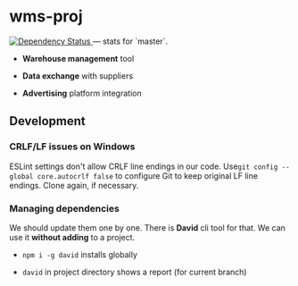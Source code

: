 # wms-proj

<a href="https://david-dm.org/wms-proj/wms-proj">
  <img src="https://david-dm.org/wms-proj/wms-proj.svg" alt="Dependency Status">
</a> — stats for `master`.

- **Warehouse management** tool

- **Data exchange** with suppliers

- **Advertising** platform integration

## Development

### CRLF/LF issues on Windows

ESLint settings don't allow CRLF line endings in our code. Use`git config --global core.autocrlf false` to configure Git to keep original LF line endings. Clone again, if necessary.

### Managing dependencies

We should update them one by one. There is **David** cli tool for that. We can use it **without adding** to a project.

- `npm i -g david` installs globally

- `david` in project directory shows a report (for current branch)
